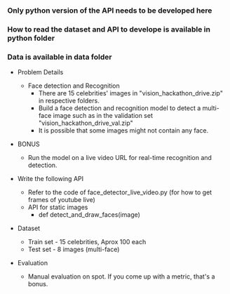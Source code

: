 ### Only python version of the API needs to be developed here
### How to read the dataset and API to develope is available in python folder
### Data is available in data folder

- Problem Details
  - Face detection and Recognition
    - There are 15 celebrities' images in "vision_hackathon_drive.zip" in respective folders.
    - Build a face detection and recognition model to detect a multi-face image such as in the validation set "vision_hackathon_drive_val.zip"
    - It is possible that some images might not contain any face.
      
- BONUS 
  - Run the model on a live video URL for real-time recognition and detection.
  
- Write the following API
  - Refer to the code of face_detector_live_video.py (for how to get frames of youtube live)
  - API for static images
    - def detect_and_draw_faces(image)

- Dataset 
  - Train set - 15 celebrities, Aprox 100 each
  - Test set - 8 images (multi-face)

- Evaluation
  - Manual evaluation on spot. If you come up with a metric, that's a bonus.
